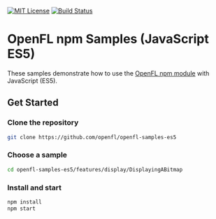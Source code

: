 [![MIT License](https://img.shields.io/badge/license-MIT-blue.svg?style=flat)](LICENSE.md) [![Build Status](https://img.shields.io/circleci/project/github/openfl/openfl-samples-es5/master.svg)](https://circleci.com/gh/openfl/openfl-samples-es5)


OpenFL npm Samples (JavaScript ES5)
===================================

These samples demonstrate how to use the [OpenFL npm module](https://www.openfl.org/learn/npm/getting-started/) with JavaScript (ES5).

## Get Started

### Clone the repository

```bash
git clone https://github.com/openfl/openfl-samples-es5
```

### Choose a sample

```bash
cd openfl-samples-es5/features/display/DisplayingABitmap
```

### Install and start

```bash
npm install
npm start
```